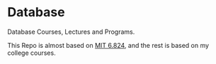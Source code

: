 # Database
Database Courses, Lectures and Programs.

This Repo is almost based on [MIT 6.824](http://nil.csail.mit.edu/6.824/2015/schedule.html),
and the rest is based on my college courses.

